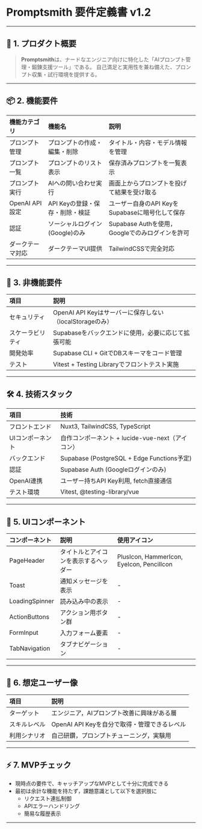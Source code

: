 # Promptsmith 要件定義書 v1.2

---

## 🌟 1. プロダクト概要

> **Promptsmith**は、ナードなエンジニア向けに特化した「AIプロンプト管理・鍛錬支援ツール」である。
> 自己満足と実用性を兼ね備えた、プロンプト収集・試行環境を提供する。

---

## 📦 2. 機能要件

| 機能カテゴリ     | 機能名                          | 説明                                            |
| :--------------- | :------------------------------ | :---------------------------------------------- |
| プロンプト管理   | プロンプトの作成・編集・削除    | タイトル・内容・モデル情報を管理                |
| プロンプト一覧   | プロンプトのリスト表示          | 保存済みプロンプトを一覧表示                    |
| プロンプト実行   | AIへの問い合わせ実行            | 画面上からプロンプトを投げて結果を受け取る      |
| OpenAI API設定   | API Keyの登録・保存・削除・検証 | ユーザー自身のAPI KeyをSupabaseに暗号化して保存 |
| 認証             | ソーシャルログイン (Google)のみ | Supabase Authを使用，Googleでのみログインを許可 |
| ダークテーマ対応 | ダークテーマUI提供              | TailwindCSSで完全対応                           |

---

## 🔑 3. 非機能要件

| 項目             | 説明                                                     |
| :--------------- | :------------------------------------------------------- |
| セキュリティ     | OpenAI API Keyはサーバーに保存しない（localStorageのみ） |
| スケーラビリティ | Supabaseをバックエンドに使用，必要に応じて拡張可能       |
| 開発効率         | Supabase CLI + GitでDBスキーマをコード管理               |
| テスト           | Vitest + Testing Libraryでフロントテスト実施             |

---

## 🛠 4. 技術スタック

| 項目             | 技術                                             |
| :--------------- | :----------------------------------------------- |
| フロントエンド   | Nuxt3, TailwindCSS, TypeScript                   |
| UIコンポーネント | 自作コンポーネント + lucide-vue-next（アイコン） |
| バックエンド     | Supabase (PostgreSQL + Edge Functions予定)       |
| 認証             | Supabase Auth (Googleログインのみ)               |
| OpenAI連携       | ユーザー持ちAPI Key利用, fetch直接通信           |
| テスト環境       | Vitest, @testing-library/vue                     |

---

## 🎨 5. UIコンポーネント

| コンポーネント | 説明                                 | 使用アイコン                              |
| :------------- | :----------------------------------- | :---------------------------------------- |
| PageHeader     | タイトルとアイコンを表示するヘッダー | PlusIcon, HammerIcon, EyeIcon, PencilIcon |
| Toast          | 通知メッセージを表示                 | -                                         |
| LoadingSpinner | 読み込み中の表示                     | -                                         |
| ActionButtons  | アクション用ボタン群                 | -                                         |
| FormInput      | 入力フォーム要素                     | -                                         |
| TabNavigation  | タブナビゲーション                   | -                                         |

---

## 🧐 6. 想定ユーザー像

| 項目         | 説明                                         |
| :----------- | :------------------------------------------- |
| ターゲット   | エンジニア，AIプロンプト改善に興味がある層   |
| スキルレベル | OpenAI API Keyを自分で取得・管理できるレベル |
| 利用シナリオ | 自己研鑽，プロンプトチューニング，実験用     |

---

## ⚡️ 7. MVPチェック

- 現時点の要件で、キャッチアップなMVPとして十分に完成できる
- 最初は余計な機能を持たず，課題意識として以下を選択肢に
  - リクエスト連払制御
  - APIエラーハンドリング
  - 簡易な履歴表示

---
